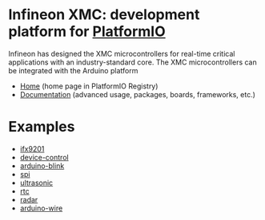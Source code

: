 
# Infineon XMC: development platform for [PlatformIO](https://platformio.org)

Infineon has designed the XMC microcontrollers for real-time critical applications with an industry-standard core. The XMC microcontrollers can be integrated with the Arduino platform

* [Home](https://platformio.org/platforms/infineonxmc) (home page in PlatformIO Registry)
* [Documentation](https://docs.platformio.org/page/platforms/infineonxmc.html) (advanced usage, packages, boards, frameworks, etc.)

# Examples

* [ifx9201](https://github.com/Infineon/platformio-infineonxmc/tree/master/examples/ifx9201)
* [device-control](https://github.com/Infineon/platformio-infineonxmc/tree/master/examples/device-control)
* [arduino-blink](https://github.com/Infineon/platformio-infineonxmc/tree/master/examples/arduino-blink)
* [spi](https://github.com/Infineon/platformio-infineonxmc/tree/master/examples/spi)
* [ultrasonic](https://github.com/Infineon/platformio-infineonxmc/tree/master/examples/ultrasonic)
* [rtc](https://github.com/Infineon/platformio-infineonxmc/tree/master/examples/rtc)
* [radar](https://github.com/Infineon/platformio-infineonxmc/tree/master/examples/radar)
* [arduino-wire](https://github.com/Infineon/platformio-infineonxmc/tree/master/examples/arduino-wire)
